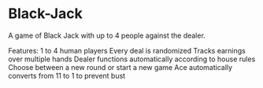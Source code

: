 # Black-Jack
A game of Black Jack with up to 4 people against the dealer.

Features:
1 to 4 human players
Every deal is randomized
Tracks earnings over multiple hands
Dealer functions automatically according to house rules
Choose between a new round or start a new game
Ace automatically converts from 11 to 1 to prevent bust
